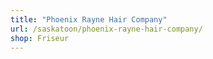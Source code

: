 ```yaml
---
title: "Phoenix Rayne Hair Company"
url: /saskatoon/phoenix-rayne-hair-company/
shop: Friseur
---
```

